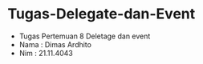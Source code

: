 # Tugas-Delegate-dan-Event
- Tugas Pertemuan 8 Deletage dan event
- Nama : Dimas Ardhito
- Nim : 21.11.4043
